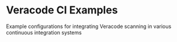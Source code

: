 # Veracode CI Examples

Example configurations for integrating Veracode scanning in various continuous integration systems
